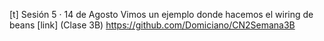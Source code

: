 [t] Sesión 5 · 14 de Agosto
Vimos un ejemplo donde hacemos el wiring de beans
[link] (Clase 3B) https://github.com/Domiciano/CN2Semana3B